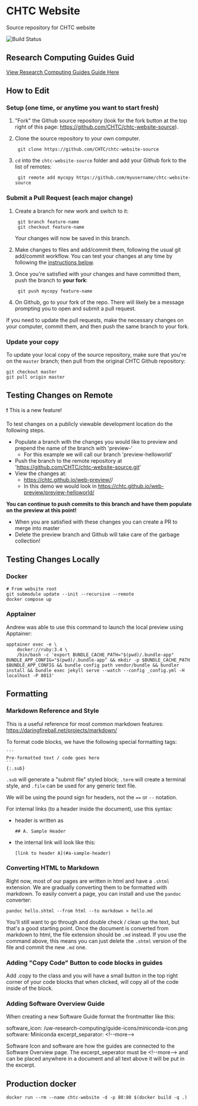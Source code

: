 # CHTC Website

Source repository for CHTC website

![Build Status](https://github.com/CHTC/chtc-website-source/workflows/Build%2Fdeploy%20web%20pages/badge.svg)

## Research Computing Guides Guid

[View Research Computing Guides Guide Here](./_uw-research-computing/README.md)

## How to Edit

### Setup (one time, or anytime you want to start fresh)

1. "Fork" the Github source repository (look for the fork button at the 
top right of this page: https://github.com/CHTC/chtc-website-source). 
1. Clone the source repository to your own computer. 

		git clone https://github.com/CHTC/chtc-website-source
1. `cd` into the `chtc-website-source` folder and add your Github fork to the list of 
remotes: 

		git remote add mycopy https://github.com/myusername/chtc-website-source

### Submit a Pull Request (each major change)

1. Create a branch for new work and switch to it: 

		git branch feature-name
		git checkout feature-name
	Your changes will now be saved in this branch. 
1. Make changes to files and add/commit them, following the usual git add/commit workflow. You 
can test your changes at any time by following the [instructions below](#testing-changes-locally). 
1. Once you're satisfied with your changes and have committed them, push the branch 
to **your fork**:

		git push mycopy feature-name
1. On Github, go to your fork of the repo. There will likely be a message prompting you 
to open and submit a pull request.  

If you need to update the pull requests, make the necessary changes on your computer, 
commit them, and then push the same branch to your fork. 

### Update your copy

To update your local copy of the source repository, make sure that you're on the `master` 
branch; then pull from the original CHTC Github repository: 

	git checkout master
	git pull origin master

## Testing Changes on Remote

:exclamation: This is a new feature!

To test changes on a publicly viewable development location do the following steps.

- Populate a branch with the changes you would like to preview and prepend the name of the branch with 'preview-'
  - For this example we will call our branch 'preview-helloworld'
- Push the branch to the remote repository at 'https://github.com/CHTC/chtc-website-source.git'
- View the changes at:
	- https://chtc.github.io/web-preview/<preview-branch>/
	- In this demo we would look in https://chtc.github.io/web-preview/preview-helloworld/
	
**You can continue to push commits to this branch and have them populate on the preview at this point!**

- When you are satisfied with these changes you can create a PR to merge into master
- Delete the preview branch and Github will take care of the garbage collection!

## Testing Changes Locally

### Docker

```shell
# From website root
git submodule update --init --recursive --remote
docker compose up
```

### Apptainer

Andrew was able to use this command to launch the local preview using Apptainer:

```shell
apptainer exec -e \
    docker://ruby:3.4 \
    /bin/bash -c 'export BUNDLE_CACHE_PATH="$(pwd)/.bundle-app" BUNDLE_APP_CONFIG="$(pwd)/.bundle-app" && mkdir -p $BUNDLE_CACHE_PATH $BUNDLE_APP_CONFIG && bundle config path vendor/bundle && bundler install && bundle exec jekyll serve --watch --config _config.yml -H localhost -P 8013'
```

## Formatting

### Markdown Reference and Style

This is a useful reference for most common markdown features: https://daringfireball.net/projects/markdown/

To format code blocks, we have the following special formatting tags: 

	```
	Pre-formatted text / code goes here
	```
	{:.sub}

`.sub` will generate a "submit file" styled block; `.term` will create a terminal style, and `.file` can 
be used for any generic text file. 

We will be using the pound sign for headers, not the `==` or `--` notation. 

For internal links (to a header inside the document), use this syntax: 
* header is written as
	```
	## A. Sample Header
	```
* the internal link will look like this: 
	```
	[link to header A](#a-sample-header)
	```
 
### Converting HTML to Markdown

Right now, most of our pages are written in html and have a `.shtml` extension. We are 
gradually converting them to be formatted with markdown. To easily convert a page, you 
can install and use the `pandoc` converter: 

	pandoc hello.shtml --from html --to markdown > hello.md

You'll still want to go through and double check / clean up the text, but that's a good starting point. Once the 
document is converted from markdown to html, the file extension should be `.md` instead. If you use the 
command above, this means you can just delete the `.shtml` version of the file and commit the new `.md` one. 


### Adding "Copy Code" Button to code blocks in guides

Add .copy to the class and you will have a small button in the top right corner of your code blocks that
when clicked, will copy all of the code inside of the block.

### Adding Software Overview Guide

When creating a new Software Guide format the frontmatter like this:

software_icon: /uw-research-computing/guide-icons/miniconda-icon.png
software: Miniconda
excerpt_separator: &lt;!--more--&gt;

Software Icon and software are how the guides are connected to the Software Overview page. The 
excerpt_seperator must be &lt;!--more--&gt; and can be placed anywhere in a document and all text 
above it will be put in the excerpt.


## Production docker 

```shell
docker run --rm --name chtc-website -d -p 80:80 $(docker build -q .)
```
